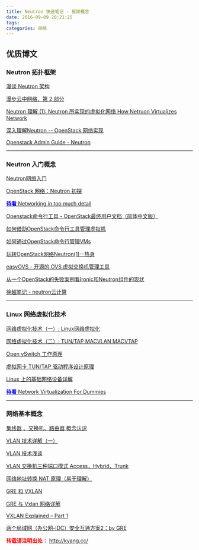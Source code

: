 ```yaml
---
title: Neutron 快速笔记 - 框架概念
date: 2016-09-09 20:21:25
tags:
categories: 网络
---
```

优质博文
-------

### Neutron 拓扑框架

[漫谈 Neutron 架构](http://geek.csdn.net/news/detail/51897)

[漫步云中网络，第 2 部分](http://www.ibm.com/developerworks/cn/cloud/library/1311_zhanghua_openstacknetwork2/)

[Neutron 理解 (1): Neutron 所实现的虚拟化网络 How Netruon Virtualizes Network](http://www.cnblogs.com/sammyliu/p/4622563.html)

[深入理解Neutron -- OpenStack 网络实现](https://yeasy.gitbooks.io/openstack_understand_neutron/content/concept/)

[Openstack Admin Guide - Neutron](http://docs.openstack.org/admin-guide/networking.html)

<!-- more -->

------

### Neutron 入门概念
[Neutron网络入门](https://www.ustack.com/blog/neutron_intro/)

[OpenStack 网络：Neutron 初探](http://www.ibm.com/developerworks/cn/cloud/library/1402_chenhy_openstacknetwork/)

[<font color="blue">**待看**</font> Networking in too much detail](https://www.rdoproject.org/networking/networking-in-too-much-detail/)

[Openstack命令行工具 - OpenStack最终用户文档（简体中文版）](https://colinleefish.gitbooks.io/openstack-end-user-guide-simplified-chinese/content/openstack_command_line_clients/index.html)

[如何借助OpenStack命令行工具管理虚拟机](http://xmodulo.com/manage-vms-openstack-command-line-tools.html)

[如何通过OpenStack命令行管理VMs](https://my.oschina.net/yuyanghuoming/blog/224355)

[玩转OpenStack网络Neutron(1)--热身](http://yanheven.github.io/openstack-neutron-01)

[easyOVS - 开源的 OVS 虚拟交换机管理工具](https://yeasy.gitbooks.io/openstack_understand_neutron/content/tool/easyovs.html)

[从一个OpenStack的失败案例看Ironic和Neutron组件的现状](http://www.infoq.com/cn/news/2015/01/ironic-neutron-packet)

[徐超笔记 - neutron云计算](http://1.chaoxu.sinaapp.com/archives/category/%E4%BA%91%E8%AE%A1%E7%AE%97/openstack/neutron-%E4%BA%91%E8%AE%A1%E7%AE%97)

------

### Linux 网络虚拟化技术
[网络虚拟化技术（一）: Linux网络虚拟化](https://blog.kghost.info/2013/03/01/linux-network-emulator/)

[网络虚拟化技术（二）: TUN/TAP MACVLAN MACVTAP](https://blog.kghost.info/2013/03/27/linux-network-tun/)

[Open vSwitch 工作原理](https://blog.kghost.info/2014/11/19/openvswitch-internal/)

[虚拟网卡 TUN/TAP 驱动程序设计原理](https://www.ibm.com/developerworks/cn/linux/l-tuntap/)

[Linux 上的基础网络设备详解](https://www.ibm.com/developerworks/cn/linux/1310_xiawc_networkdevice/#icomments)

[<font color="blue">**待看**</font> Network Virtualization For Dummies](http://campaign.vmware.com//imgs/GlobalCampaigns/NSXAutomation/assets/Network%20Virtualization%20For%20Dummies-2.pdf)

------

### 网络基本概念
[集线器 、交换机、路由器 概念认识](http://kyang.cc/2016/09/08/%E9%9B%86%E7%BA%BF%E5%99%A8%E3%80%81%E4%BA%A4%E6%8D%A2%E6%9C%BA%E3%80%81%E8%B7%AF%E7%94%B1%E5%99%A8%E6%A6%82%E5%BF%B5%E8%AE%A4%E8%AF%86/)

[VLAN 技术详解（一）](http://wushank.blog.51cto.com/3489095/1132127)

[VLAN 技术浅谈](http://www.h3c.com.cn/MiniSite/Technology_Circle/Net_Reptile/The_One/Home/Catalog/200911/655250_97665_0.htm)

[VLAN 交换机三种端口模式 Access，Hybrid，Trunk](http://blog.csdn.net/jesseyoung/article/details/40047749)

[网络地址转换 NAT 原理（易于理解）](http://blog.csdn.net/hzhsan/article/details/45038265)

[GRE 和 VXLAN](http://bingotree.cn/?p=654)

[GRE 与 Vxlan 网络详解](http://www.cnblogs.com/xingyun/p/4620727.html)

[VXLAN Explained – Part 1](http://www.borgcube.com/blog/2016/03/12/vxlan-explained-part-1/)

[两个局域网（办公网-IDC）安全互通方案2：by GRE](http://h2ofly.blog.51cto.com/6834926/1544860)

<font color="red"> **转载请注明出处：** http://kyang.cc/ </font>
<br>
